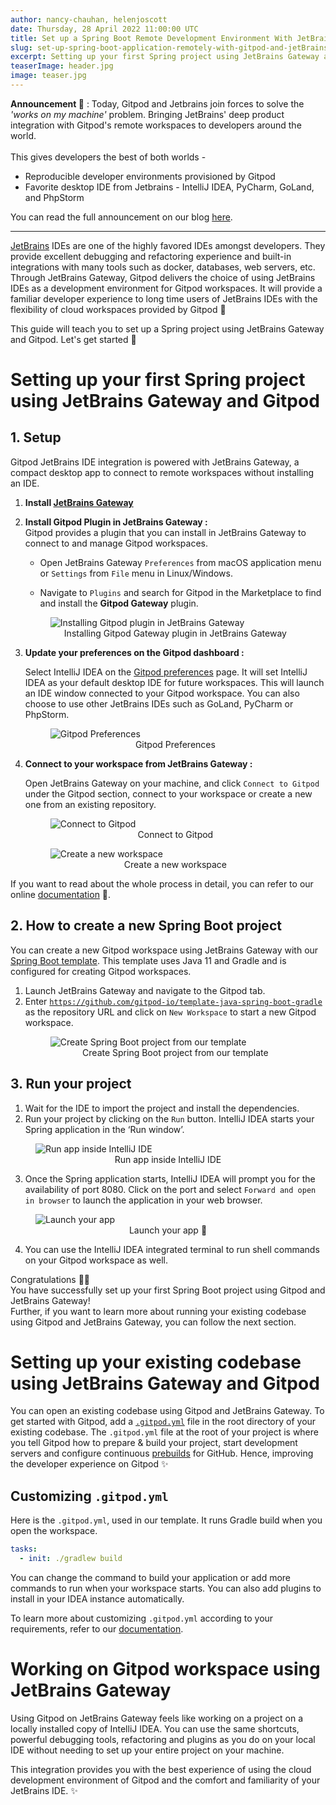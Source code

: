 ```yaml
---
author: nancy-chauhan, helenjoscott
date: Thursday, 28 April 2022 11:00:00 UTC
title: Set up a Spring Boot Remote Development Environment With JetBrains Gateway and Gitpod
slug: set-up-spring-boot-application-remotely-with-gitpod-and-jetBrains-gateway
excerpt: Setting up your first Spring project using JetBrains Gateway and Gitpod.
teaserImage: header.jpg
image: teaser.jpg
---
```


<script context="module">
  export const prerender = true;
</script>

**Announcement 🚀** : Today, Gitpod and Jetbrains join forces to solve the _'works on my machine'_ problem. Bringing JetBrains' deep product integration with Gitpod's remote workspaces to developers around the world.<br><br>
This gives developers the best of both worlds -

- Reproducible developer environments provisioned by Gitpod
- Favorite desktop IDE from Jetbrains - IntelliJ IDEA, PyCharm, GoLand, and PhpStorm
  <br>

You can read the full announcement on our blog [here](https://www.gitpod.io/blog/gitpod-jetbrains).

<hr/>

[JetBrains](https://www.jetbrains.com/) IDEs are one of the highly favored IDEs amongst developers. They provide excellent debugging and refactoring experience and built-in integrations with many tools such as docker, databases, web servers, etc. Through JetBrains Gateway, Gitpod delivers the choice of using JetBrains IDEs as a development environment for Gitpod workspaces. It will provide a familiar developer experience to long time users of JetBrains IDEs with the flexibility of cloud workspaces provided by Gitpod 🍊

This guide will teach you to set up a Spring project using JetBrains Gateway and Gitpod. Let's get started 🚀

# Setting up your first Spring project using JetBrains Gateway and Gitpod

## 1. Setup

Gitpod JetBrains IDE integration is powered with JetBrains Gateway, a compact desktop app to connect to remote workspaces without installing an IDE.

1. **Install [JetBrains Gateway](https://www.jetbrains.com/help/idea/remote-development-a.html#gateway)**

2. **Install Gitpod Plugin in JetBrains Gateway :**
   <br>
   Gitpod provides a plugin that you can install in JetBrains Gateway to connect to and manage Gitpod workspaces.

   - Open JetBrains Gateway `Preferences` from macOS application menu or `Settings` from `File` menu in Linux/Windows.

   - Navigate to `Plugins` and search for Gitpod in the Marketplace to find and install the **Gitpod Gateway** plugin.
   <figure>
   <img src="https://user-images.githubusercontent.com/37153406/165688357-d9e223d6-a08f-4cbc-8440-5f7d1d4f812a.png" alt="Installing Gitpod plugin in JetBrains Gateway">
   <figcaption style="text-align:center">Installing Gitpod Gateway plugin in JetBrains Gateway</figcaption>
   </figure>

3. **Update your preferences on the Gitpod dashboard :**
   <br>

   Select IntelliJ IDEA on the [Gitpod preferences](https://gitpod.io/preferences) page. It will set IntelliJ IDEA as your default desktop IDE for future workspaces. This will launch an IDE window connected to your Gitpod workspace. You can also choose to use other JetBrains IDEs such as GoLand, PyCharm or PhpStorm.
      <figure>
          <img src="https://user-images.githubusercontent.com/37153406/165688354-d4cc2eba-f7f6-4f2a-b54b-c545889a8131.png" alt="Gitpod Preferences">
          <figcaption style="text-align:center">Gitpod Preferences</figcaption>
      </figure>

4. **Connect to your workspace from JetBrains Gateway :**
   <br>

   Open JetBrains Gateway on your machine, and click `Connect to Gitpod` under the Gitpod section, connect to your workspace or create a new one from an existing repository.
      <figure>
          <img src="https://user-images.githubusercontent.com/37153406/165688355-7704fadb-c030-4a76-a387-510b91aaf87a.png" alt="Connect to Gitpod">
          <figcaption style="text-align:center">Connect to Gitpod</figcaption>
      </figure>

      <figure>
          <img src="https://user-images.githubusercontent.com/37153406/165688360-78cb72a1-d867-4298-b767-8d28d81de1be.png" alt="Create a new workspace">
          <figcaption style="text-align:center">Create a new workspace</figcaption>
      </figure>

If you want to read about the whole process in detail, you can refer to our online [documentation](https://www.gitpod.io/docs/ides-and-editors/intellij) 📖.

## 2. How to create a new Spring Boot project

You can create a new Gitpod workspace using JetBrains Gateway with our [Spring Boot template](https://github.com/gitpod-io/template-java-spring-boot-gradle). This template uses Java 11 and Gradle and is configured for creating Gitpod workspaces.

1.  Launch JetBrains Gateway and navigate to the Gitpod tab.
2.  Enter [`https://github.com/gitpod-io/template-java-spring-boot-gradle`](https://github.com/gitpod-io/template-java-spring-boot-gradle) as the repository URL and click on `New Workspace` to start a new Gitpod workspace.
    <figure>
        <img src="https://user-images.githubusercontent.com/37153406/165688318-b07d656c-a7aa-424d-8b77-7cd9807a6c0e.png" alt="Create Spring Boot project from our template">
        <figcaption style="text-align:center">Create Spring Boot project from our template</figcaption>
    </figure>

## 3. Run your project

1. Wait for the IDE to import the project and install the dependencies.
2. Run your project by clicking on the `Run` button. IntelliJ IDEA starts your Spring application in the ‘Run window’.
<figure>
    <img src="https://user-images.githubusercontent.com/37153406/165688347-390cf9a7-11a5-4d4f-8506-e1962c0ec699.png" alt="Run app inside IntelliJ IDE">
    <figcaption style="text-align:center">Run app inside IntelliJ IDE</figcaption>
</figure>

3. Once the Spring application starts, IntelliJ IDEA will prompt you for the availability of port 8080. Click on the port and select `Forward and open in browser` to launch the application in your web browser.
<figure>
    <img src="https://user-images.githubusercontent.com/37153406/165688350-fcc27164-8e8f-41a0-9fdc-7304f6e040c7.png" alt="Launch your app">
    <figcaption style="text-align:center">Launch your app 🚀</figcaption>
</figure>

4. You can use the IntelliJ IDEA integrated terminal to run shell commands on your Gitpod workspace as well.

Congratulations 🎉😄 <br>You have successfully set up your first Spring Boot project using Gitpod and JetBrains Gateway! <br>Further, if you want to learn more about running your existing codebase using Gitpod and JetBrains Gateway, you can follow the next section.

# Setting up your existing codebase using JetBrains Gateway and Gitpod

You can open an existing codebase using Gitpod and JetBrains Gateway. To get started with Gitpod, add a [`.gitpod.yml`](https://github.com/gitpod-io/template-java-spring-boot-gradle/blob/main/.gitpod.yml) file in the root directory of your existing codebase.
The `.gitpod.yml` file at the root of your project is where you tell Gitpod how to prepare & build your project, start development servers and configure continuous [prebuilds](https://www.gitpod.io/docs/prebuilds) for GitHub.
Hence, improving the developer experience on Gitpod ✨

## Customizing `.gitpod.yml`

Here is the `.gitpod.yml`, used in our template. It runs Gradle build when you open the workspace.

```yaml
tasks:
  - init: ./gradlew build
```

You can change the command to build your application or add more commands to run when your workspace starts. You can also add plugins to install in your IDEA instance automatically.

To learn more about customizing `.gitpod.yml` according to your requirements, refer to our [documentation](https://www.gitpod.io/docs/references/gitpod-yml).

# Working on Gitpod workspace using JetBrains Gateway

Using Gitpod on JetBrains Gateway feels like working on a project on a locally installed copy of IntelliJ IDEA. You can use the same shortcuts, powerful debugging tools, refactoring and plugins as you do on your local IDE without needing to set up your entire project on your machine.

This integration provides you with the best experience of using the cloud development environment of Gitpod and the comfort and familiarity of your JetBrains IDE. ✨
